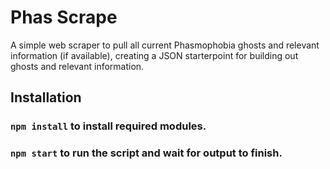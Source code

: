 # Phas Scrape

A simple web scraper to pull all current Phasmophobia ghosts and relevant information (if available), creating a JSON starterpoint for building out ghosts and relevant information.

## Installation

### `npm install` to install required modules.

### `npm start` to run the script and wait for output to finish.
